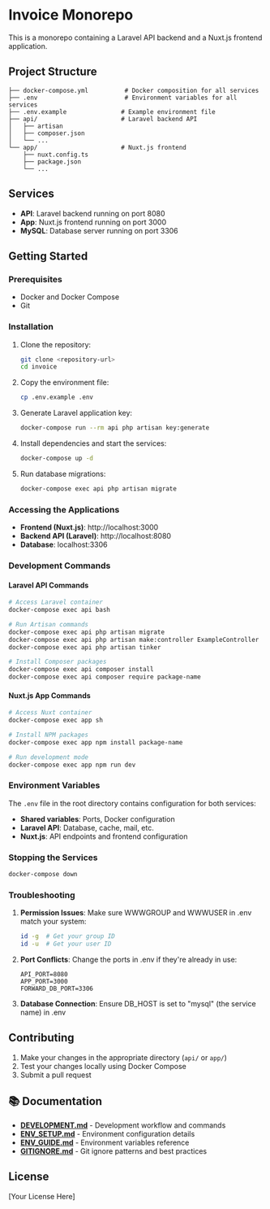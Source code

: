 # Invoice Monorepo

This is a monorepo containing a Laravel API backend and a Nuxt.js frontend application.

## Project Structure

```
├── docker-compose.yml          # Docker composition for all services
├── .env                        # Environment variables for all services
├── .env.example               # Example environment file
├── api/                       # Laravel backend API
│   ├── artisan
│   ├── composer.json
│   └── ...
└── app/                       # Nuxt.js frontend
    ├── nuxt.config.ts
    ├── package.json
    └── ...
```

## Services

-   **API**: Laravel backend running on port 8080
-   **App**: Nuxt.js frontend running on port 3000
-   **MySQL**: Database server running on port 3306

## Getting Started

### Prerequisites

-   Docker and Docker Compose
-   Git

### Installation

1. Clone the repository:

    ```bash
    git clone <repository-url>
    cd invoice
    ```

2. Copy the environment file:

    ```bash
    cp .env.example .env
    ```

3. Generate Laravel application key:

    ```bash
    docker-compose run --rm api php artisan key:generate
    ```

4. Install dependencies and start the services:

    ```bash
    docker-compose up -d
    ```

5. Run database migrations:
    ```bash
    docker-compose exec api php artisan migrate
    ```

### Accessing the Applications

-   **Frontend (Nuxt.js)**: http://localhost:3000
-   **Backend API (Laravel)**: http://localhost:8080
-   **Database**: localhost:3306

### Development Commands

#### Laravel API Commands

```bash
# Access Laravel container
docker-compose exec api bash

# Run Artisan commands
docker-compose exec api php artisan migrate
docker-compose exec api php artisan make:controller ExampleController
docker-compose exec api php artisan tinker

# Install Composer packages
docker-compose exec api composer install
docker-compose exec api composer require package-name
```

#### Nuxt.js App Commands

```bash
# Access Nuxt container
docker-compose exec app sh

# Install NPM packages
docker-compose exec app npm install package-name

# Run development mode
docker-compose exec app npm run dev
```

### Environment Variables

The `.env` file in the root directory contains configuration for both services:

-   **Shared variables**: Ports, Docker configuration
-   **Laravel API**: Database, cache, mail, etc.
-   **Nuxt.js**: API endpoints and frontend configuration

### Stopping the Services

```bash
docker-compose down
```

### Troubleshooting

1. **Permission Issues**: Make sure WWWGROUP and WWWUSER in .env match your system:

    ```bash
    id -g  # Get your group ID
    id -u  # Get your user ID
    ```

2. **Port Conflicts**: Change the ports in .env if they're already in use:

    ```
    API_PORT=8080
    APP_PORT=3000
    FORWARD_DB_PORT=3306
    ```

3. **Database Connection**: Ensure DB_HOST is set to "mysql" (the service name) in .env

## Contributing

1. Make your changes in the appropriate directory (`api/` or `app/`)
2. Test your changes locally using Docker Compose
3. Submit a pull request

## 📚 Documentation

-   **[DEVELOPMENT.md](DEVELOPMENT.md)** - Development workflow and commands
-   **[ENV_SETUP.md](ENV_SETUP.md)** - Environment configuration details
-   **[ENV_GUIDE.md](ENV_GUIDE.md)** - Environment variables reference
-   **[GITIGNORE.md](GITIGNORE.md)** - Git ignore patterns and best practices

## License

[Your License Here]
